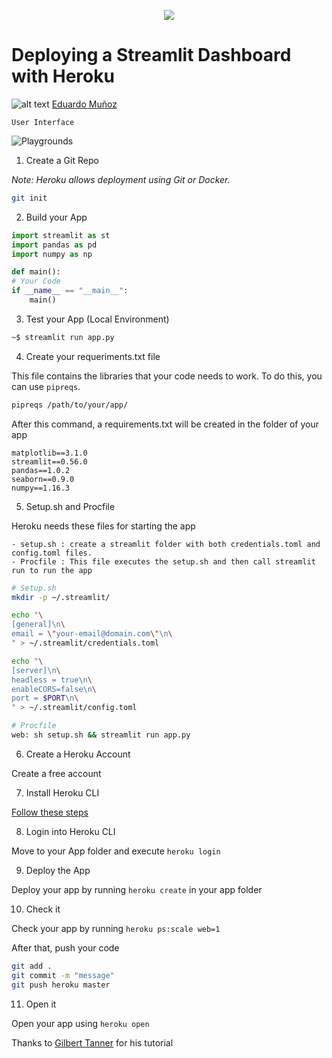 <p align="center"> 
<img src="https://github.com/emunozlorenzo/MasterDataScience/blob/master/img/image2.png">
</p>

# Deploying a Streamlit Dashboard with Heroku

![alt text](https://github.com/emunozlorenzo/MasterDataScience/blob/master/img/icon2.png "Logo Title Text 1") [Eduardo Muñoz](https://www.linkedin.com/in/eduardo-mu%C3%B1oz-lorenzo-14144a144/)

```
User Interface
```
![Playgrounds](https://github.com/emunozlorenzo/Deploying-Streamlit-with-Heroku/blob/master/Gif/streamlit.gif)


1. Create a Git Repo

_Note: Heroku allows deployment using Git or Docker._

```sh
git init
```

2. Build your App

```py
import streamlit as st
import pandas as pd
import numpy as np

def main():
# Your Code
if __name__ == "__main__":
    main()
```

3. Test your App (Local Environment)

```sh
~$ streamlit run app.py
```

4. Create your requeriments.txt file

This file contains the libraries that your code needs to work. To do this, you can use ```pipreqs```.

```sh
pipreqs /path/to/your/app/
```
After this command, a requirements.txt will be created in the folder of your app

```
matplotlib==3.1.0
streamlit==0.56.0
pandas==1.0.2
seaborn==0.9.0
numpy==1.16.3
```

5. Setup.sh and Procfile

Heroku needs these files for starting the app

    - setup.sh : create a streamlit folder with both credentials.toml and config.toml files.
    - Procfile : This file executes the setup.sh and then call streamlit run to run the app

```sh
# Setup.sh
mkdir -p ~/.streamlit/

echo "\
[general]\n\
email = \"your-email@domain.com\"\n\
" > ~/.streamlit/credentials.toml

echo "\
[server]\n\
headless = true\n\
enableCORS=false\n\
port = $PORT\n\
" > ~/.streamlit/config.toml
```
```sh
# Procfile
web: sh setup.sh && streamlit run app.py
```

6. Create a Heroku Account

Create a free account

7. Install Heroku CLI

[Follow these steps](https://devcenter.heroku.com/articles/getting-started-with-python#set-up)

8. Login into Heroku CLI

Move to your App folder and execute ```heroku login```

9. Deploy the App

Deploy your app by running ```heroku create``` in your app folder

10. Check it

Check your app by running ```heroku ps:scale web=1```

After that, push your code

```sh
git add .
git commit -m "message"
git push heroku master
```

11. Open it

Open your app using ```heroku open```

Thanks to [Gilbert Tanner](https://gilberttanner.com/blog/deploying-your-streamlit-dashboard-with-heroku) for his tutorial